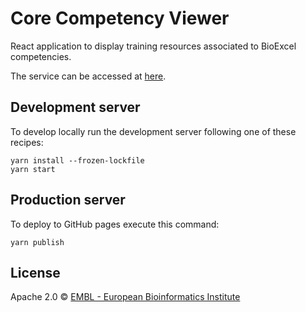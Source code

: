 # Core Competency Viewer

React application to display training resources associated to BioExcel
competencies.

The service can be accessed at
[here](http://ebiwd.github.io/Core-Competency-viewer).

## Development server

To develop locally run the development server following one of these recipes:

```
yarn install --frozen-lockfile
yarn start
```

## Production server

To deploy to GitHub pages execute this command:

```
yarn publish
```

## License

Apache 2.0 © [EMBL - European Bioinformatics Institute](https://www.ebi.ac.uk/about/terms-of-use)
